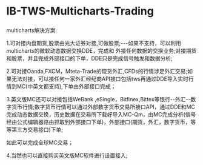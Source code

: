 # IB-TWS-Multicharts-Trading
###
multicharts解决方案:

  1.可对接内盘期货,股票由光大证券对接,可做股票;---如果不支持，可以利用multicharts的微软动态数据交换DDE，完成和
    外接任何数据的交换业务;对接期货和股票，并且完成外部接口的下单，DDE只是完成信号触发和数据分析;

  2.可对接Oanda,FXCM，Mteta-Trade的现货外汇,CFDs的行情涉足外汇交易;如果无法对接，可以接任何一家外汇经纪商API接口包括tws再通过DDE导入实时行情到MC(中英文都支持),下单由外部接口完成；

  3.英文版MC还可以对接包括WeBank ,eSingle，Bitfinex,Bittex等银行--外汇--数字货币行情;数字货币行情可以通过外部数字货币交易所接口API，通过DDE和MC完成动态数据交换，历史数据在交易所下载好导入MC-Qm，由MC完成分析(信号经由公式编辑器路由抓取到外部接口下单)，外部接口(期货，外汇，数字货币，等等第三方交易接口)下单;

  如此可以完成全球MC交易；

4.当然也可以直接购买英文版MC软件进行设置接入;
